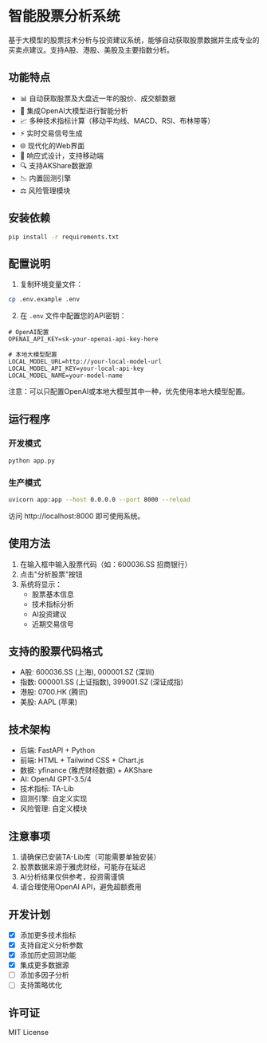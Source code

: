 # 智能股票分析系统

基于大模型的股票技术分析与投资建议系统，能够自动获取股票数据并生成专业的买卖点建议。支持A股、港股、美股及主要指数分析。

## 功能特点

- 📊 自动获取股票及大盘近一年的股价、成交额数据
- 🤖 集成OpenAI大模型进行智能分析
- 📈 多种技术指标计算（移动平均线、MACD、RSI、布林带等）
- ⚡ 实时交易信号生成
- 🌐 现代化的Web界面
- 📱 响应式设计，支持移动端
- 🔍 支持AKShare数据源
- 📉 内置回测引擎
- ⚖️ 风险管理模块

## 安装依赖

```bash
pip install -r requirements.txt
```

## 配置说明

1. 复制环境变量文件：
```bash
cp .env.example .env
```

2. 在 `.env` 文件中配置您的API密钥：
```env
# OpenAI配置
OPENAI_API_KEY=sk-your-openai-api-key-here

# 本地大模型配置
LOCAL_MODEL_URL=http://your-local-model-url
LOCAL_MODEL_API_KEY=your-local-api-key
LOCAL_MODEL_NAME=your-model-name
```

注意：可以只配置OpenAI或本地大模型其中一种，优先使用本地大模型配置。

## 运行程序

### 开发模式
```bash
python app.py
```

### 生产模式
```bash
uvicorn app:app --host 0.0.0.0 --port 8000 --reload
```

访问 http://localhost:8000 即可使用系统。

## 使用方法

1. 在输入框中输入股票代码（如：600036.SS 招商银行）
2. 点击"分析股票"按钮
3. 系统将显示：
   - 股票基本信息
   - 技术指标分析
   - AI投资建议
   - 近期交易信号

## 支持的股票代码格式

- A股: 600036.SS (上海), 000001.SZ (深圳)
- 指数: 000001.SS (上证指数), 399001.SZ (深证成指)
- 港股: 0700.HK (腾讯)
- 美股: AAPL (苹果)

## 技术架构

- 后端: FastAPI + Python
- 前端: HTML + Tailwind CSS + Chart.js
- 数据: yfinance (雅虎财经数据) + AKShare
- AI: OpenAI GPT-3.5/4
- 技术指标: TA-Lib
- 回测引擎: 自定义实现
- 风险管理: 自定义模块

## 注意事项

1. 请确保已安装TA-Lib库（可能需要单独安装）
2. 股票数据来源于雅虎财经，可能存在延迟
3. AI分析结果仅供参考，投资需谨慎
4. 请合理使用OpenAI API，避免超额费用

## 开发计划

- [x] 添加更多技术指标
- [x] 支持自定义分析参数
- [x] 添加历史回测功能
- [x] 集成更多数据源
- [ ] 添加多因子分析
- [ ] 支持策略优化

## 许可证

MIT License